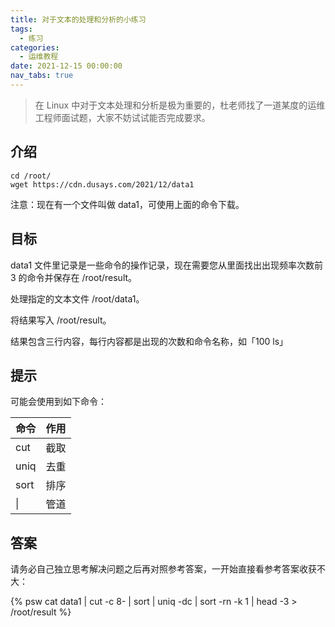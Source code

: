```yaml
---
title: 对于文本的处理和分析的小练习
tags:
  - 练习
categories:
  - 运维教程
date: 2021-12-15 00:00:00
nav_tabs: true
---
```


> 在 Linux 中对于文本处理和分析是极为重要的，杜老师找了一道某度的运维工程师面试题，大家不妨试试能否完成要求。

<!-- more -->

## 介绍

```
cd /root/
wget https://cdn.dusays.com/2021/12/data1
```

注意：现在有一个文件叫做 data1，可使用上面的命令下载。

## 目标

data1 文件里记录是一些命令的操作记录，现在需要您从里面找出出现频率次数前 3 的命令并保存在 /root/result。

处理指定的文本文件 /root/data1。

将结果写入 /root/result。

结果包含三行内容，每行内容都是出现的次数和命令名称，如「100 ls」

## 提示

可能会使用到如下命令：

| 命令 | 作用 |
| - | - |
| cut | 截取 |
| uniq | 去重 |
| sort | 排序 |
| \| | 管道 |

## 答案

请务必自己独立思考解决问题之后再对照参考答案，一开始直接看参考答案收获不大：

{% psw cat data1 | cut -c 8- | sort | uniq -dc | sort -rn -k 1 | head -3 > /root/result %}
